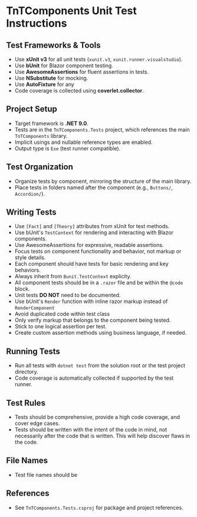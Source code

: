 # TnTComponents Unit Test Instructions

## Test Frameworks & Tools

- Use **xUnit v3** for all unit tests (`xunit.v3`, `xunit.runner.visualstudio`).
- Use **bUnit** for Blazor component testing.
- Use **AwesomeAssertions** for fluent assertions in tests.
- Use **NSubstitute** for mocking.
- Use **AutoFixture** for any 
- Code coverage is collected using **coverlet.collector**.

## Project Setup

- Target framework is **.NET 9.0**.
- Tests are in the `TnTComponents.Tests` project, which references the main `TnTComponents` library.
- Implicit usings and nullable reference types are enabled.
- Output type is `Exe` (test runner compatible).

## Test Organization

- Organize tests by component, mirroring the structure of the main library.
- Place tests in folders named after the component (e.g., `Buttons/`, `Accordion/`).

## Writing Tests

- Use `[Fact]` and `[Theory]` attributes from xUnit for test methods.
- Use bUnit's `TestContext` for rendering and interacting with Blazor components.
- Use AwesomeAssertions for expressive, readable assertions.
- Focus tests on component functionality and behavior, not markup or style details.
- Each component should have tests for basic rendering and key behaviors.
- Always inherit from `Bunit.TestContext` explicity. 
- All component tests should be in a `.razor` file and be within the `@code` block. 
- Unit tests **DO NOT** need to be documented.
- Use bUnit's `Render` function with inline razor markup instead of `RenderComponent`
- Avoid duplicated code within test class
- Only verify markup that belongs to the component being tested.
- Stick to one logical assertion per test.
- Create custom assertion methods using business language, if needed.  

## Running Tests

- Run all tests with `dotnet test` from the solution root or the test project directory.
- Code coverage is automatically collected if supported by the test runner.

## Test Rules
- Tests should be comprehensive, provide a high code coverage, and cover edge cases. 
- Tests should be written with the intent of the code in mind, not necessarily after the code that is written. This will help discover flaws in the code. 

## File Names
- Test file names should be 

## References

- See `TnTComponents.Tests.csproj` for package and project references.
